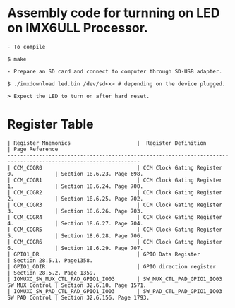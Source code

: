 # Assembly code for turnning on LED on IMX6ULL Processor.
	- To compile

	$ make

	- Prepare an SD card and connect to computer through SD-USB adapter.

	$ ./imxdownload led.bin /dev/sd<x> # depending on the device plugged.

	> Expect the LED to turn on after hard reset.

# Register Table
	| Register Mnemonics                     |  Register Definition                 | Page Reference
	----------------------------------------------------------------------------------------------------------------
	| CCM_CCGR0                              | CCM Clock Gating Register 0.             | Section 18.6.23. Page 698.
	| CCM_CCGR1                              | CCM Clock Gating Register 1.             | Section 18.6.24. Page 700.
	| CCM_CCGR2                              | CCM Clock Gating Register 2.             | Section 18.6.25. Page 702.
	| CCM_CCGR3                              | CCM Clock Gating Register 3.             | Section 18.6.26. Page 703.
	| CCM_CCGR4                              | CCM Clock Gating Register 4.             | Section 18.6.27. Page 704.
	| CCM_CCGR5                              | CCM Clock Gating Register 5.             | Section 18.6.28. Page 706.
	| CCM_CCGR6                              | CCM Clock Gating Register 6.             | Section 18.6.29. Page 707.
	| GPIO1_DR                               | GPIO Data Register                       | Section 28.5.1. Page1358.
	| GPIO1_GDIR                             | GPIO direction register                  | Section 28.5.2. Page 1359.
	| IOMUXC_SW_MUX_CTL_PAD_GPIO1_IO03       | SW_MUX_CTL_PAD_GPIO1_IO03 SW MUX Control | Section 32.6.10. Page 1571.
	| IOMUXC_SW_PAD_CTL_PAD_GPIO1_IO03       | SW_PAD_CTL_PAD_GPIO1_IO03 SW PAD Control | Section 32.6.156. Page 1793.
 

